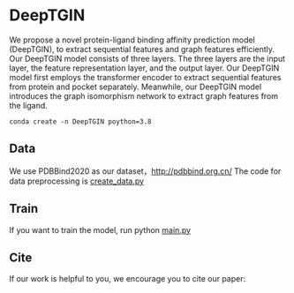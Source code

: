 # DeepTGIN
We propose a novel protein-ligand binding affinity prediction model (DeepTGIN), to extract sequential features and graph features efficiently. Our DeepTGIN model consists of three layers. The three layers are the input layer, the feature representation layer, and the output layer. Our DeepTGIN model first employs the transformer encoder to extract sequential features from protein and pocket separately. Meanwhile, our DeepTGIN model introduces the graph isomorphism network to extract graph features from the ligand.
```
conda create -n DeepTGIN poython=3.8
```
 
## Data
We use PDBBind2020 as our dataset，http://pdbbind.org.cn/
The code for data preprocessing is [create_data.py](create_data.py)
## Train
If you want to train the model, run python [main.py](main.py)
## Cite
If our work is helpful to you, we encourage you to cite our paper:
